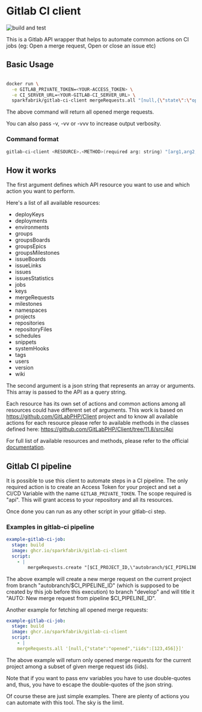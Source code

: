 # Gitlab CI client

![build and test](https://github.com/sparkfabrik/gitlab-ci-client/actions/workflows/docker-publish.yml/badge.svg?branch=main)

This is a Gitlab API wrapper that helps to automate common actions on CI jobs (eg: Open a merge request, Open or close an issue etc)

## Basic Usage

```bash

docker run \
  -e GITLAB_PRIVATE_TOKEN=<YOUR-ACCESS_TOKEN> \
  -e CI_SERVER_URL=<YOUR-GITLAB-CI_SERVER_URL> \
  sparkfabrik/gitlab-ci-client mergeRequests.all "[null,{\"state\":\"opened\"}]"
```
The above command will return all opened merge requests.

You can also pass -v, -vv or -vvv to increase output verbosity.

### Command format

```bash
gitlab-ci-client <RESOURCE>.<METHOD>(required arg: string) "[arg1,arg2,...,argN]" (optional arg: array of arguments as json string)
```

## How it works
The first argument defines which API resource you want to use and which action you want to perform.

Here's a list of all available resources:
- deployKeys
- deployments
- environments
- groups
- groupsBoards
- groupsEpics
- groupsMilestones
- issueBoards
- issueLinks
- issues
- issuesStatistics
- jobs
- keys
- mergeRequests
- milestones
- namespaces
- projects
- repositories
- repositoryFiles
- schedules
- snippets
- systemHooks
- tags
- users
- version
- wiki

The second argument is a json string that represents an array or arguments.
This array is passed to the API as a query string.


Each resource has its own set of actions and common actions among all resources could have different set of arguments.
This work is based on https://github.com/GitLabPHP/Client project and to know all available actions for 
each resource please refer to available methods in the classes defined here: https://github.com/GitLabPHP/Client/tree/11.8/src/Api

For full list of available resources and methods,
please refer to the official [documentation](https://docs.gitlab.com/ee/api/).

## Gitlab CI pipeline
It is possible to use this client to automate steps in a CI pipeline. The only required action is to 
create an Access Token for your project and set a CI/CD Variable with the name `GITLAB_PRIVATE_TOKEN`. The scope required is "api".
This will grant access to your repository and all its resources.

Once done you can run as any other script in your gitlab-ci step.
### Examples in gitlab-ci pipeline
```yaml
example-gitlab-ci-job:
  stage: build
  image: ghcr.io/sparkfabrik/gitlab-ci-client
  script:
    - |
        mergeRequests.create "[$CI_PROJECT_ID,\"autobranch/$CI_PIPELINE_ID\",\"develop\",\"AUTO: New merge request from pipeline $CI_PIPELINE_ID\"]"
```
The above example will create a new merge request on the current project from branch "autobranch/$CI_PIPELINE_ID"
(which is supposed to be created by this job before this execution) to branch "develop" and will title it "AUTO: New merge request from pipeline $CI_PIPELINE_ID".

Another example for fetching all opened merge requests:
```yaml
example-gitlab-ci-job:
  stage: build
  image: ghcr.io/sparkfabrik/gitlab-ci-client
  script:
    - |
    mergeRequests.all '[null,{"state":"opened","iids":[123,456]}]'
```
The above example will return only opened merge requests for the current project among a subset of given merge request ids (iids).


Note that if you want to pass env variables you have to use double-quotes and, thus, you have to escape the double-quotes of the json string.


Of course these are just simple examples. There are plenty of actions you can automate with this tool. The sky is the limit.
